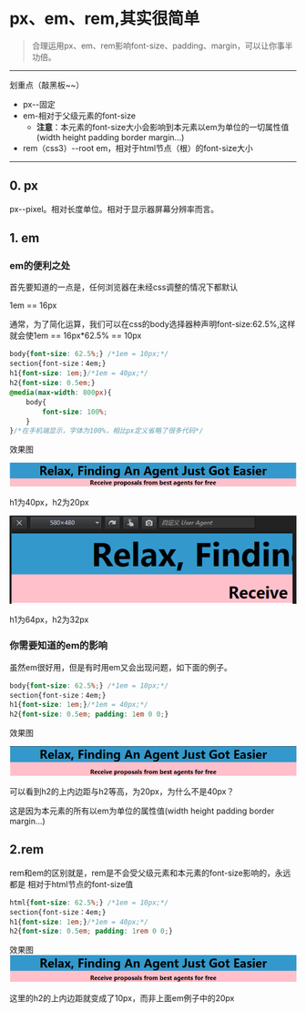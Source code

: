 # px、em、rem,其实很简单
>合理运用px、em、rem影响font-size、padding、margin，可以让你事半功倍。

---
划重点（敲黑板~~）
* px--固定
* em-相对于父级元素的font-size
    * **注意**：本元素的font-size大小会影响到本元素以em为单位的一切属性值(width height padding border margin...)
* rem（css3）--root em，相对于html节点（根）的font-size大小
---
## 0. px
px--pixel。相对长度单位。相对于显示器屏幕分辨率而言。


## 1. em
### em的便利之处
首先要知道的一点是，任何浏览器在未经css调整的情况下都默认

1em == 16px

通常，为了简化运算，我们可以在css的body选择器种声明font-size:62.5%,这样就会使1em == 16px*62.5% == 10px

```css
body{font-size: 62.5%;} /*1em = 10px;*/
section{font-size：4em;} 
h1{font-size: 1em;}/*1em = 40px;*/
h2{font-size: 0.5em;}
@media(max-width: 800px){
    body{
        font-size: 100%;
    }
}/*在手机端显示，字体为100%，相比px定义省略了很多代码*/

```
效果图

![](em.PNG "桌面浏览器")

h1为40px，h2为20px

![](em_media.PNG "手机端")

h1为64px，h2为32px

### 你需要知道的em的影响
虽然em很好用，但是有时用em又会出现问题，如下面的例子。
```css
body{font-size: 62.5%;} /*1em = 10px;*/
section{font-size：4em;} 
h1{font-size: 1em;}/*1em = 40px;*/
h2{font-size: 0.5em; padding: 1em 0 0;}

```
效果图

![](em_padding.PNG)

可以看到h2的上内边距与h2等高，为20px，为什么不是40px？

这是因为本元素的所有以em为单位的属性值(width height padding border margin...)

## 2.rem
rem和em的区别就是，rem是不会受父级元素和本元素的font-size影响的，永远都是
相对于html节点的font-size值
```css
html{font-size: 62.5%;} /*1em = 10px;*/
section{font-size：4em;} 
h1{font-size: 1em;}/*1em = 40px;*/
h2{font-size: 0.5em; padding: 1rem 0 0;}
```
效果图
![](rem_padding.PNG)

这里的h2的上内边距就变成了10px，而非上面em例子中的20px

